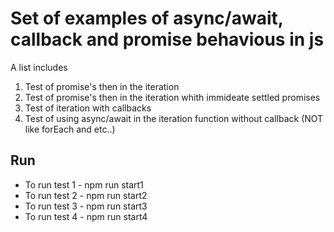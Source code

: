 # Set of examples of async/await, callback and promise behavious in js

A list includes

1. Test of promise's then in the iteration
2. Test of promise's then in the iteration whith immideate settled promises
3. Test of iteration with callbacks
4. Test of using async/await in the iteration function without callback (NOT like forEach and etc..)

## Run
- To run test 1 - npm run start1
- To run test 2 - npm run start2
- To run test 3 - npm run start3
- To run test 4 - npm run start4